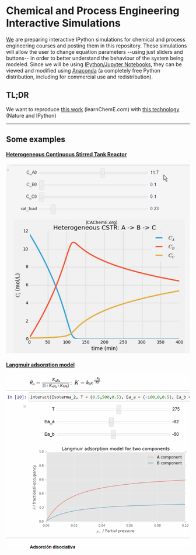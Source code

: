 # Chemical and Process Engineering Interactive Simulations

[We](http://cacheme.org) are preparing interactive IPython simulations for chemical and process engineering courses and posting them in this repository. These simulations will allow the user to change equation parameters --using just sliders and buttons-- in order to better understand the behaviour of the system being modeled. Since we will be using [IPython/Jupyter Notebooks](http://jupyter.org/), they can be viewed and modified using [Anaconda](http://continuum.io/downloads) (a completely free Python distribution, including for commercial use and redistribution).

## TL;DR
We want to reproduce [this work](http://www.learncheme.com/home) (learnChemE.com) with [this technology](http://www.nature.com/news/ipython-interactive-demo-7.21492) (Nature and IPython)

---

## Some examples

#### [Heterogeneous Continuous Stirred Tank Reactor](http://nbviewer.ipython.org/github/CAChemE/learn/blob/master/Continuous-Stirred-Tank-Reactor/Heterogeneous-CSTR.ipynb)

[![img](/Continuous-Stirred-Tank-Reactor/Het-CSTR-Python.gif)
](http://nbviewer.ipython.org/github/CAChemE/learn/blob/master/Continuous-Stirred-Tank-Reactor/Heterogeneous-CSTR.ipynb)

#### [Langmuir adsorption model](http://nbviewer.ipython.org/github/CAChemE/learn/blob/master/Adsorption/Langmuir-adsorption-python%20.ipynb)

[![img](Adsorption/langmuir-two-components.gif)
](http://nbviewer.ipython.org/github/CAChemE/learn/blob/master/Adsorption/Langmuir-adsorption-python%20.ipynb)

